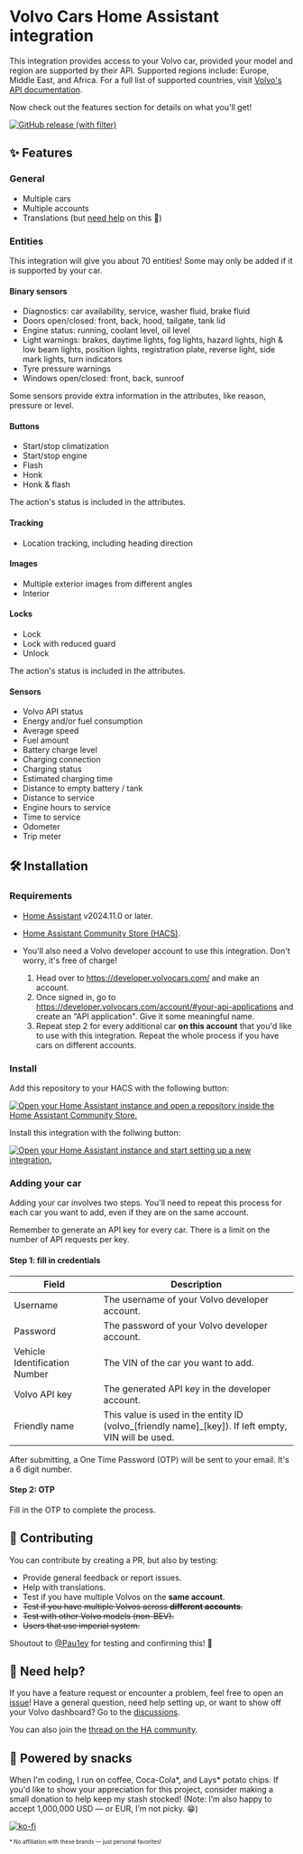 # Volvo Cars Home Assistant integration

This integration provides access to your Volvo car, provided your model and region are supported by their API. Supported regions include: Europe, Middle East, and Africa. For a full list of supported countries, visit [Volvo's API documentation](https://developer.volvocars.com/terms-and-conditions/apis-supported-locations/).

Now check out the features section for details on what you'll get!

[![GitHub release (with filter)][releases-shield]][releases]

## ✨ Features

### General

- Multiple cars
- Multiple accounts
- Translations (but [need help](#contributing) on this 🙏)

### Entities

This integration will give you about 70 entities! Some may only be added if it is supported by your car.

#### Binary sensors

- Diagnostics: car availability, service, washer fluid, brake fluid
- Doors open/closed: front, back, hood, tailgate, tank lid
- Engine status: running, coolant level, oil level
- Light warnings: brakes, daytime lights, fog lights, hazard lights, high & low beam lights, position lights, registration plate, reverse light, side mark lights, turn indicators
- Tyre pressure warnings
- Windows open/closed: front, back, sunroof

Some sensors provide extra information in the attributes, like reason, pressure or level.

#### Buttons

- Start/stop climatization
- Start/stop engine
- Flash
- Honk
- Honk & flash

The action's status is included in the attributes.

#### Tracking

- Location tracking, including heading direction

#### Images

- Multiple exterior images from different angles
- Interior

#### Locks

- Lock
- Lock with reduced guard
- Unlock

The action's status is included in the attributes.

#### Sensors

- Volvo API status
- Energy and/or fuel consumption
- Average speed
- Fuel amount
- Battery charge level
- Charging connection
- Charging status
- Estimated charging time
- Distance to empty battery / tank
- Distance to service
- Engine hours to service
- Time to service
- Odometer
- Trip meter

## 🛠️ Installation

### Requirements

- [Home Assistant](https://www.home-assistant.io/) v2024.11.0 or later.

- [Home Assistant Community Store (HACS)](https://hacs.xyz/).

- You'll also need a Volvo developer account to use this integration. Don't worry, it's free of charge!

  1. Head over to https://developer.volvocars.com/ and make an account.
  2. Once signed in, go to https://developer.volvocars.com/account/#your-api-applications and create an "API application". Give it some meaningful name.
  3. Repeat step 2 for every additional car **on this account** that you'd like to use with this integration. Repeat the whole process if you have cars on different accounts.

### Install

Add this repository to your HACS with the following button:

[![Open your Home Assistant instance and open a repository inside the Home Assistant Community Store.](https://my.home-assistant.io/badges/hacs_repository.svg)](https://my.home-assistant.io/redirect/hacs_repository/?owner=thomasddn&repository=ha-volvo-cars&category=integration)

Install this integration with the follwing button:

[![Open your Home Assistant instance and start setting up a new integration.](https://my.home-assistant.io/badges/config_flow_start.svg)](https://my.home-assistant.io/redirect/config_flow_start/?domain=volvo_cars)

### Adding your car

Adding your car involves two steps. You'll need to repeat this process for each car you want to add, even if they are on the same account.

Remember to generate an API key for every car. There is a limit on the number of API requests per key.

#### Step 1: fill in credentials

| Field                         | Description                                                                                           |
| ----------------------------- | ----------------------------------------------------------------------------------------------------- |
| Username                      | The username of your Volvo developer account.                                                         |
| Password                      | The password of your Volvo developer account.                                                         |
| Vehicle Identification Number | The VIN of the car you want to add.                                                                   |
| Volvo API key                 | The generated API key in the developer account.                                                       |
| Friendly name                 | This value is used in the entity ID (volvo\_[friendly name]\_[key]). If left empty, VIN will be used. |

After submitting, a One Time Password (OTP) will be sent to your email. It's a 6 digit number.

#### Step 2: OTP

Fill in the OTP to complete the process.

<a name="contributing"></a>

## 🤝 Contributing

You can contribute by creating a PR, but also by testing:

- Provide general feedback or report issues.
- Help with translations.
- Test if you have multiple Volvos on the **same account**.
- ~~Test if you have multiple Volvos across **different accounts**.~~
- ~~Test with other Volvo models (non-BEV).~~
- ~~Users that use imperial system.~~

Shoutout to [@Pau1ey](https://github.com/Pau1ey) for testing and confirming this! 🤩

## 🛟 Need help?

If you have a feature request or encounter a problem, feel free to open an [issue](/issues)! Have a general question, need help setting up, or want to show off your Volvo dashboard? Go to the [discussions](/discussions).

You can also join the [thread on the HA community](https://community.home-assistant.io/t/volvo-cars-integration/796417/).

## 🥤 Powered by snacks

When I'm coding, I run on coffee, Coca-Cola*, and Lays* potato chips. If you'd like to show your appreciation for this project, consider making a small donation to help keep my stash stocked! (Note: I’m also happy to accept 1,000,000 USD — or EUR, I’m not picky. 😁)

[![ko-fi](https://ko-fi.com/img/githubbutton_sm.svg)](https://ko-fi.com/N4N7UZ6KN)

<sub><sub>\* No affiliation with these brands — just personal favorites!</sub></sub>

[releases-shield]: https://img.shields.io/github/v/release/thomasddn/ha-volvo-cars?style=flat-square
[releases]: https://github.com/thomasddn/ha-volvo-cars/releases
